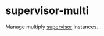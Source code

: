 # supervisor-multi

Manage multiply [supervisor](https://github.com/Supervisor/supervisor) instances.
